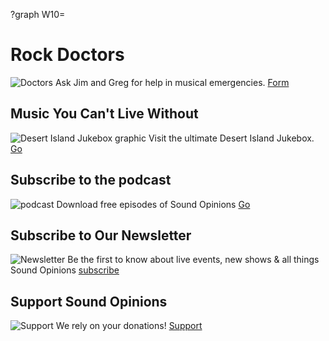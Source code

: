 ?graph W10=

# Rock Doctors
![Doctors](http://static.soundopinions.org/images/2014/surgery-tools.jpg)
Ask Jim and Greg for help in musical emergencies. [Form](https://soundopinions.org/do/rock-doctors/)
## Music You Can't Live Without 
![Desert Island Jukebox graphic](http://static.soundopinions.org/images/2013/jukebox.jpg)
Visit the ultimate Desert Island Jukebox. 
[Go](/section/DIJ)

## Subscribe to the podcast
![podcast](http://static.soundopinions.org/images/podcastlanding.jpg)
Download free episodes of Sound Opinions
[Go](/listen)

## Subscribe to Our Newsletter
![Newsletter](http://static.soundopinions.org/images/2014/letter.jpg)
Be the first to know about live events, new shows & all things Sound Opinions
[subscribe](http://www.soundopinions.org/subscribe)

## Support Sound Opinions
![Support](https://sound-images.s3.amazonaws.com/images/2013/Support.jpg)
We rely on your donations!
[Support](http://soundopinions.org/support)